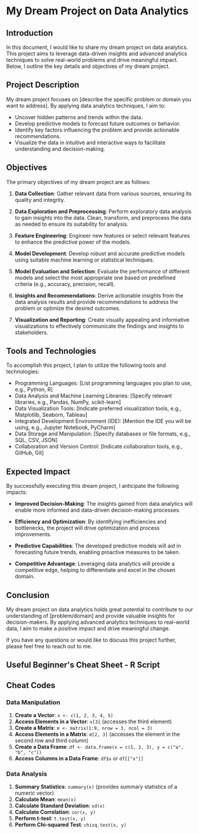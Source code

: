 # My Dream Project on Data Analytics

## Introduction

In this document, I would like to share my dream project on data analytics. This project aims to leverage data-driven insights and advanced analytics techniques to solve real-world problems and drive meaningful impact. Below, I outline the key details and objectives of my dream project.

## Project Description

My dream project focuses on [describe the specific problem or domain you want to address]. By applying data analytics techniques, I aim to:

- Uncover hidden patterns and trends within the data.
- Develop predictive models to forecast future outcomes or behavior.
- Identify key factors influencing the problem and provide actionable recommendations.
- Visualize the data in intuitive and interactive ways to facilitate understanding and decision-making.

## Objectives

The primary objectives of my dream project are as follows:

1. **Data Collection**: Gather relevant data from various sources, ensuring its quality and integrity.

2. **Data Exploration and Preprocessing**: Perform exploratory data analysis to gain insights into the data. Clean, transform, and preprocess the data as needed to ensure its suitability for analysis.

3. **Feature Engineering**: Engineer new features or select relevant features to enhance the predictive power of the models.

4. **Model Development**: Develop robust and accurate predictive models using suitable machine learning or statistical techniques.

5. **Model Evaluation and Selection**: Evaluate the performance of different models and select the most appropriate one based on predefined criteria (e.g., accuracy, precision, recall).

6. **Insights and Recommendations**: Derive actionable insights from the data analysis results and provide recommendations to address the problem or optimize the desired outcomes.

7. **Visualization and Reporting**: Create visually appealing and informative visualizations to effectively communicate the findings and insights to stakeholders.

## Tools and Technologies

To accomplish this project, I plan to utilize the following tools and technologies:

- Programming Languages: [List programming languages you plan to use, e.g., Python, R]
- Data Analysis and Machine Learning Libraries: [Specify relevant libraries, e.g., Pandas, NumPy, scikit-learn]
- Data Visualization Tools: [Indicate preferred visualization tools, e.g., Matplotlib, Seaborn, Tableau]
- Integrated Development Environment (IDE): [Mention the IDE you will be using, e.g., Jupyter Notebook, PyCharm]
- Data Storage and Manipulation: [Specify databases or file formats, e.g., SQL, CSV, JSON]
- Collaboration and Version Control: [Indicate collaboration tools, e.g., GitHub, Git]

## Expected Impact

By successfully executing this dream project, I anticipate the following impacts:

- **Improved Decision-Making**: The insights gained from data analytics will enable more informed and data-driven decision-making processes.

- **Efficiency and Optimization**: By identifying inefficiencies and bottlenecks, the project will drive optimization and process improvements.

- **Predictive Capabilities**: The developed predictive models will aid in forecasting future trends, enabling proactive measures to be taken.

- **Competitive Advantage**: Leveraging data analytics will provide a competitive edge, helping to differentiate and excel in the chosen domain.

## Conclusion

My dream project on data analytics holds great potential to contribute to our understanding of [problem/domain] and provide valuable insights for decision-makers. By applying advanced analytics techniques to real-world data, I aim to make a positive impact and drive meaningful change.

If you have any questions or would like to discuss this project further, please feel free to reach out to me.





## Useful Beginner's Cheat Sheet - R Script
## Cheat Codes

### Data Manipulation

1. **Create a Vector**: `x <- c(1, 2, 3, 4, 5)`
2. **Access Elements in a Vector**: `x[3]` (accesses the third element)
3. **Create a Matrix**: `m <- matrix(1:9, nrow = 3, ncol = 3)`
4. **Access Elements in a Matrix**: `m[2, 3]` (accesses the element in the second row and third column)
5. **Create a Data Frame**: `df <- data.frame(x = c(1, 2, 3), y = c("a", "b", "c"))`
6. **Access Columns in a Data Frame**: `df$x` or `df[["x"]]`

### Data Analysis

1. **Summary Statistics**: `summary(x)` (provides summary statistics of a numeric vector)
2. **Calculate Mean**: `mean(x)`
3. **Calculate Standard Deviation**: `sd(x)`
4. **Calculate Correlation**: `cor(x, y)`
5. **Perform t-test**: `t.test(x, y)`
6. **Perform Chi-squared Test**: `chisq.test(x, y)`







